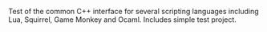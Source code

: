 Test of the common C++ interface for several scripting languages including Lua, Squirrel, Game Monkey and Ocaml. Includes simple test project.